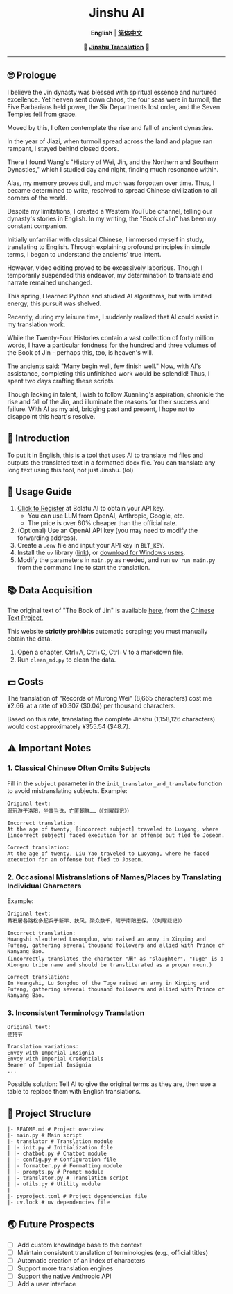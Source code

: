 <div align="center">


<h1>Jinshu AI</h1>


**English** | [**简体中文**](../README.md)

📑 [**Jinshu Translation**](contents.md) 📑
</div>

---

## 🤓 Prologue
I believe the Jin dynasty was blessed with spiritual essence and nurtured excellence. Yet heaven sent down chaos, the four seas were in turmoil, the Five Barbarians held power, the Six Departments lost order, and the Seven Temples fell from grace.

Moved by this, I often contemplate the rise and fall of ancient dynasties.

In the year of Jiazi, when turmoil spread across the land and plague ran rampant, I stayed behind closed doors. 

There I found Wang's "History of Wei, Jin, and the Northern and Southern Dynasties," which I studied day and night, finding much resonance within.

Alas, my memory proves dull, and much was forgotten over time. Thus, I became determined to write, resolved to spread Chinese civilization to all corners of the world.

Despite my limitations, I created a Western YouTube channel, telling our dynasty's stories in English. In my writing, the "Book of Jin" has been my constant companion.

Initially unfamiliar with classical Chinese, I immersed myself in study, translating to English. Through explaining profound principles in simple terms, I began to understand the ancients' true intent.

However, video editing proved to be excessively laborious. Though I temporarily suspended this endeavor, my determination to translate and narrate remained unchanged.

This spring, I learned Python and studied AI algorithms, but with limited energy, this pursuit was shelved.

Recently, during my leisure time, I suddenly realized that AI could assist in my translation work. 

While the Twenty-Four Histories contain a vast collection of forty million words, I have a particular fondness for the hundred and three volumes of the Book of Jin - perhaps this, too, is heaven's will.

The ancients said: "Many begin well, few finish well." Now, with AI's assistance, completing this unfinished work would be splendid! Thus, I spent two days crafting these scripts.

Though lacking in talent, I wish to follow Xuanling's aspiration, chronicle the rise and fall of the Jin, and illuminate the reasons for their success and failure. With AI as my aid, bridging past and present, I hope not to disappoint this heart's resolve.

## 🤔 Introduction
To put it in English, this is a tool that uses AI to translate md files and outputs the translated text in a formatted docx file. 
You can translate any long text using this tool, not just Jinshu. (lol)

## 📑 Usage Guide
1. [Click to Register](https://api.bltcy.ai/register?aff=q3ue) at Bolatu AI to obtain your API key.
   - You can use LLM from OpenAI, Anthropic, Google, etc.
   - The price is over 60% cheaper than the official rate.
2. (Optional) Use an OpenAI API key (you may need to modify the forwarding address).
3. Create a `.env` file and input your API key in `BLT_KEY`.
4. Install the `uv` library ([link](https://github.com/astral-sh/uv)), or [download for Windows users](https://github.com/astral-sh/uv/releases/download/0.5.8/uv-x86_64-pc-windows-msvc.zip).
5. Modify the parameters in `main.py` as needed, and run `uv run main.py` from the command line to start the translation.

## 📚 Data Acquisition
The original text of "The Book of Jin" is available [here](https://ctext.org/wiki.pl?if=gb&res=788577&remap=gb), from the [Chinese Text Project.](https://ctext.org/ens)

This website **strictly prohibits** automatic scraping; you must manually obtain the data.
1. Open a chapter, Ctrl+A, Ctrl+C, Ctrl+V to a markdown file.
2. Run `clean_md.py` to clean the data.

## 💵 Costs
The translation of "Records of Murong Wei" (8,665 characters) cost me ¥2.66, at a rate of ¥0.307 ($0.04) per thousand characters.

Based on this rate, translating the complete Jinshu (1,158,126 characters) would cost approximately ¥355.54 ($48.7).

## ⚠ Important Notes

### 1. Classical Chinese Often Omits Subjects
Fill in the `subject` parameter in the `init_translator_and_translate` function to avoid mistranslating subjects. Example:
```
Original text:
弱冠游于洛阳，坐事当诛，亡匿朝鲜……（《刘曜载记》）

Incorrect translation:
At the age of twenty, [incorrect subject] traveled to Luoyang, where [incorrect subject] faced execution for an offense but fled to Joseon.

Correct translation:
At the age of twenty, Liu Yao traveled to Luoyang, where he faced execution for an offense but fled to Joseon.
```

### 2. Occasional Mistranslations of Names/Places by Translating Individual Characters
Example:
```
Original text:
黄石屠各路松多起兵于新平、扶风，聚众数千，附于南阳王保。（《刘曜载记》）

Incorrect translation:
Huangshi slauthered Lusongduo, who raised an army in Xinping and Fufeng, gathering several thousand followers and allied with Prince of Nanyang Bao.
(Incorrectly translates the character "屠" as "slaughter". "Tuge" is a Xiongnu tribe name and should be transliterated as a proper noun.)

Correct translation:
In Huangshi, Lu Songduo of the Tuge raised an army in Xinping and Fufeng, gathering several thousand followers and allied with Prince of Nanyang Bao.
```


### 3. Inconsistent Terminology Translation
```
Original text:
使持节

Translation variations:
Envoy with Imperial Insignia
Envoy with Imperial Credentials
Bearer of Imperial Insignia
...
```
Possible solution: Tell AI to give the original terms as they are, then use a table to replace them with English translations.



## 💬 Project Structure
```
|- README.md # Project overview
|- main.py # Main script
|- translator # Translation module
| |- init.py # Initialization file
| |- chatbot.py # Chatbot module
| |- config.py # Configuration file
| |- formatter.py # Formatting module
| |- prompts.py # Prompt module
| |- translator.py # Translation script
| |- utils.py # Utility module
|
|- pyproject.toml # Project dependencies file
|- uv.lock # uv dependencies file
```

## 🌏 Future Prospects
- [ ] Add custom knowledge base to the context
- [ ] Maintain consistent translation of terminologies (e.g., official titles)
- [ ] Automatic creation of an index of characters
- [ ] Support more translation engines
- [ ] Support the native Anthropic API
- [ ] Add a user interface